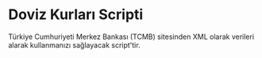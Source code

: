 # Doviz Kurları Scripti
Türkiye Cumhuriyeti Merkez Bankası (TCMB) sitesinden XML olarak verileri alarak kullanmanızı sağlayacak script'tir.
